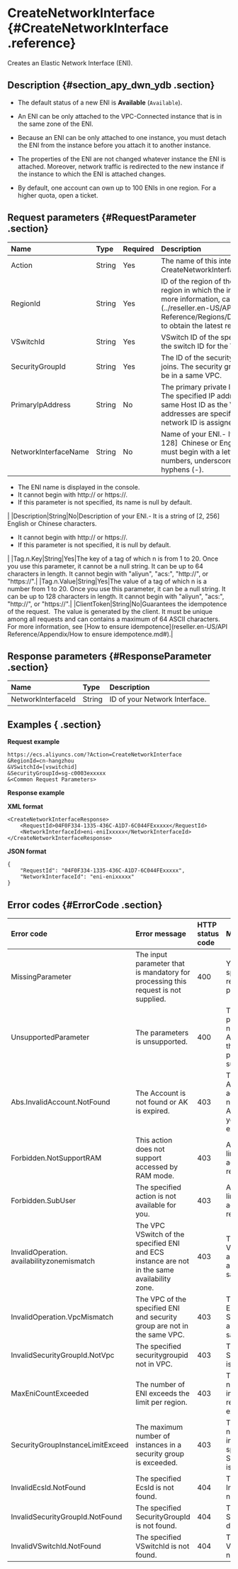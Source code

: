 # CreateNetworkInterface {#CreateNetworkInterface .reference}

Creates an Elastic Network Interface \(ENI\).

## Description {#section_apy_dwn_ydb .section}

-   The default status of a new ENI is **Available** \(`Available`\).

-   An ENI can be only attached to the VPC-Connected instance that is in the same zone of the ENI.

-   Because an ENI can be only attached to one instance, you must detach the ENI from the instance before you attach it to another instance.

-   The properties of the ENI are not changed whatever instance the ENI is attached. Moreover, network traffic is redirected to the new instance if the instance to which the ENI is attached changes.

-   By default, one account can own up to 100 ENIs in one region. For a higher quota, open a ticket.


## Request parameters {#RequestParameter .section}

|Name|Type|Required|Description|
|:---|:---|:-------|:----------|
|Action|String|Yes|The name of this interface.  Value: CreateNetworkInterface|
|RegionId|String|Yes|ID of the region of the instance. ID of the region in which the instance is located. For more information, call [DescribeRegions](../reseller.en-US/API Reference/Regions/DescribeRegions.md#) to obtain the latest region list.|
|VSwitchId|String|Yes|VSwitch ID of the specified VPC. Specifies the switch ID for the VPC.|
|SecurityGroupId|String|Yes|The ID of the security group that the ENI joins. The security group and the ENI must be in a same VPC.|
|PrimaryIpAddress|String|No|The primary private IP address of the ENI.  The specified IP address must have the same Host ID as the VSwitch. If no IP addresses are specified, a random network ID is assigned for the ENI.|
|NetworkInterfaceName|String|No|Name of your ENI.-   It is a string of \[2, 128\]  Chinese or English characters. It must begin with a letter and can contain numbers, underscores \(\_\), colons \(:\), or hyphens \(-\).
-   The ENI name is displayed in the console.
-   It cannot begin with http:// or https://.
-   If this parameter is not specified, its name is null by default.

|
|Description|String|No|Description of your ENI.-   It is a string of \[2, 256\] English or Chinese characters.
-   It cannot begin with http:// or https://.
-   If this parameter is not specified, it is null by default.

|
|Tag.n.Key|String|Yes|The key of a tag of which n is from 1 to 20. Once you use this parameter, it cannot be a null string. It can be up to 64 characters in length. It cannot begin with "aliyun", "acs:", "http://", or "https://".|
|Tag.n.Value|String|Yes|The value of a tag of which n is a number from 1 to 20. Once you use this parameter, it can be a null string. It can be up to 128 characters in length. It cannot begin with "aliyun", "acs:", "http://", or "https://".|
|ClientToken|String|No|Guarantees the idempotence of the request.  The value is generated by the client. It must be unique among all requests and can contains a maximum of 64 ASCII characters.  For more information, see [How to ensure idempotence](reseller.en-US/API Reference/Appendix/How to ensure idempotence.md#).|

## Response parameters {#ResponseParameter .section}

|Name|Type|Description|
|:---|:---|:----------|
|NetworkInterfaceId|String|ID of your Network Interface.|

## Examples { .section}

**Request example** 

```
https://ecs.aliyuncs.com/?Action=CreateNetworkInterface
&RegionId=cn-hangzhou
&VSwitchId=[vswitchid]
&SecurityGroupId=sg-c0003exxxxx
&<Common Request Parameters> 
```

**Response example** 

**XML format** 

```
<CreateNetworkInterfaceResponse>
    <RequestId>04F0F334-1335-436C-A1D7-6C044FExxxxx</RequestId>
    <NetworkInterfaceId>eni-eniIxxxxx</NetworkInterfaceId>
</CreateNetworkInterfaceResponse>
```

**JSON format** 

```
{
    "RequestId": "04F0F334-1335-436C-A1D7-6C044FExxxxx",
    "NetworkInterfaceId": "eni-enixxxxx"
}
```

## Error codes {#ErrorCode .section}

|Error code|Error message|HTTP status code|Meaning|
|:---------|:------------|:---------------|:------|
|MissingParameter|The input parameter that is mandatory for processing this request is not supplied.|400|You must specify the required parameter.|
|UnsupportedParameter|The parameters is unsupported.|400|The specified parameter does not exist. Alternatively, the specified parameter is not supported.|
|Abs.InvalidAccount.NotFound|The Account is not found or AK is expired.|403|The specified Alibaba Cloud account does not exist. Alternatively, your AccessKey expired.|
|Forbidden.NotSupportRAM|This action does not support accessed by RAM mode.|403|A RAM User is limited to access the resource.|
|Forbidden.SubUser|The specified action is not available for you.|403|A RAM User is limited to access the resource.|
|InvalidOperation. availabilityzonemismatch|The VPC VSwitch of the specified ENI and ECS instance are not in the same availability zone.|403|The specified VSwitchId, ENI, and InstanceId are not in the same zone.|
|InvalidOperation.VpcMismatch|The VPC of the specified ENI and security group are not in the same VPC.|403|The specified ENI and SecurityGroupId are not in the same VPC.|
|InvalidSecurityGroupId.NotVpc|The specified securitygroupid not in VPC.|403|The specified SecurityGroupId is not in a VPC.|
|MaxEniCountExceeded|The number of ENI exceeds the limit per region.|403|The maximum number of ENI in the specified region is exceeded.|
|SecurityGroupInstanceLimitExceed|The maximum number of instances in a security group is exceeded.|403|The maximum number of instance in the specified SecurityGroupId is exceeded.|
|InvalidEcsId.NotFound|The specified EcsId is not found.|404|The specified InstanceId does not exist.|
|InvalidSecurityGroupId.NotFound|The specified SecurityGroupId is not found.|404|The specified SecurityGroupId does not exist.|
|InvalidVSwitchId.NotFound|The specified VSwitchId is not found.|404|The specified VSwitchId does not exist.|

